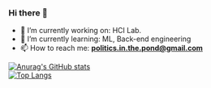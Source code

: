 ### Hi there 👋

- 🔭 I’m currently working on: HCI Lab.
- 🌱 I’m currently learning: ML, Back-end engineering
- 📫 How to reach me: **politics.in.the.pond@gmail.com**


[![Anurag's GitHub stats](https://github-readme-stats.vercel.app/api?username=politics-in-the-pond&hide_title=true&show_icons=true&include_all_commits=true)](https://github.com/politics-in-the-pond)
<br>
[![Top Langs](https://github-readme-stats.vercel.app/api/top-langs/?username=politics-in-the-pond&langs_count=10&layout=compact)](https://github.com/politics-in-the-pond) 
